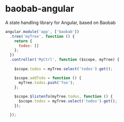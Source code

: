 # baobab-angular
A state handling library for Angular, based on Baobab

```js
angular.module('app', ['baobab'])
  .tree('myTree', function () {
    return {
      todos: []
    };
  })
  .controller('MyCtrl', function ($scope, myTree) {
    
    $scope.todos = myTree.select('todos').get();

    $scope.addTodo = function () {
      myTree.todos.push('foo');
    };
  
    $scope.$listenTo(myTree.todos, function () {
      $scope.todos = myTree.select('todos').get();
    });

  });
```
